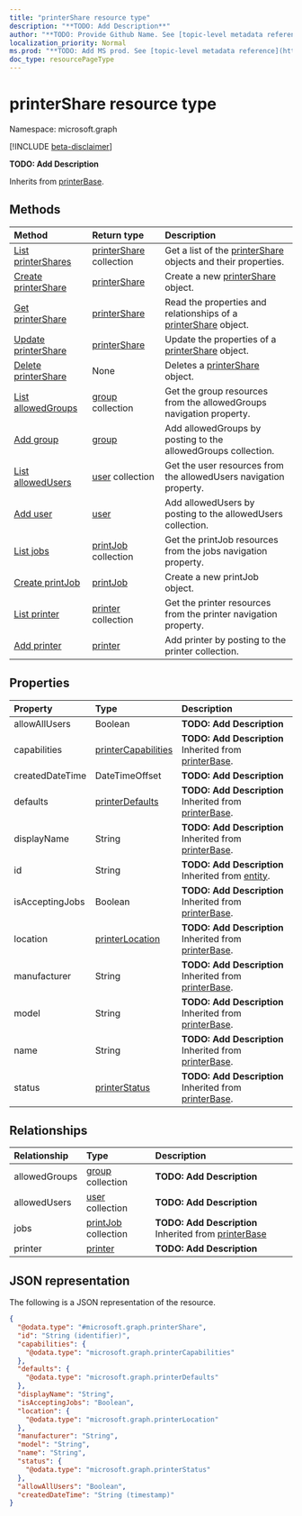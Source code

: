 ```yaml
---
title: "printerShare resource type"
description: "**TODO: Add Description**"
author: "**TODO: Provide Github Name. See [topic-level metadata reference](https://msgo.azurewebsites.net/add/document/guidelines/metadata.html#topic-level-metadata)**"
localization_priority: Normal
ms.prod: "**TODO: Add MS prod. See [topic-level metadata reference](https://msgo.azurewebsites.net/add/document/guidelines/metadata.html#topic-level-metadata)**"
doc_type: resourcePageType
---
```


# printerShare resource type

Namespace: microsoft.graph

[!INCLUDE [beta-disclaimer](../../includes/beta-disclaimer.md)]

**TODO: Add Description**


Inherits from [printerBase](../resources/printerbase.md).

## Methods
|Method|Return type|Description|
|:---|:---|:---|
|[List printerShares](../api/printershare-list.md)|[printerShare](../resources/printershare.md) collection|Get a list of the [printerShare](../resources/printershare.md) objects and their properties.|
|[Create printerShare](../api/printershare-create.md)|[printerShare](../resources/printershare.md)|Create a new [printerShare](../resources/printershare.md) object.|
|[Get printerShare](../api/printershare-get.md)|[printerShare](../resources/printershare.md)|Read the properties and relationships of a [printerShare](../resources/printershare.md) object.|
|[Update printerShare](../api/printershare-update.md)|[printerShare](../resources/printershare.md)|Update the properties of a [printerShare](../resources/printershare.md) object.|
|[Delete printerShare](../api/printershare-delete.md)|None|Deletes a [printerShare](../resources/printershare.md) object.|
|[List allowedGroups](../api/printershare-list-allowedgroups.md)|[group](../resources/group.md) collection|Get the group resources from the allowedGroups navigation property.|
|[Add group](../api/printershare-post-allowedgroups.md)|[group](../resources/group.md)|Add allowedGroups by posting to the allowedGroups collection.|
|[List allowedUsers](../api/printershare-list-allowedusers.md)|[user](../resources/user.md) collection|Get the user resources from the allowedUsers navigation property.|
|[Add user](../api/printershare-post-allowedusers.md)|[user](../resources/user.md)|Add allowedUsers by posting to the allowedUsers collection.|
|[List jobs](../api/printershare-list-jobs.md)|[printJob](../resources/printjob.md) collection|Get the printJob resources from the jobs navigation property.|
|[Create printJob](../api/printershare-post-jobs.md)|[printJob](../resources/printjob.md)|Create a new printJob object.|
|[List printer](../api/printershare-list-printer.md)|[printer](../resources/printer.md) collection|Get the printer resources from the printer navigation property.|
|[Add printer](../api/printershare-post-printer.md)|[printer](../resources/printer.md)|Add printer by posting to the printer collection.|

## Properties
|Property|Type|Description|
|:---|:---|:---|
|allowAllUsers|Boolean|**TODO: Add Description**|
|capabilities|[printerCapabilities](../resources/printercapabilities.md)|**TODO: Add Description** Inherited from [printerBase](../resources/printerbase.md).|
|createdDateTime|DateTimeOffset|**TODO: Add Description**|
|defaults|[printerDefaults](../resources/printerdefaults.md)|**TODO: Add Description** Inherited from [printerBase](../resources/printerbase.md).|
|displayName|String|**TODO: Add Description** Inherited from [printerBase](../resources/printerbase.md).|
|id|String|**TODO: Add Description** Inherited from [entity](../resources/entity.md).|
|isAcceptingJobs|Boolean|**TODO: Add Description** Inherited from [printerBase](../resources/printerbase.md).|
|location|[printerLocation](../resources/printerlocation.md)|**TODO: Add Description** Inherited from [printerBase](../resources/printerbase.md).|
|manufacturer|String|**TODO: Add Description** Inherited from [printerBase](../resources/printerbase.md).|
|model|String|**TODO: Add Description** Inherited from [printerBase](../resources/printerbase.md).|
|name|String|**TODO: Add Description** Inherited from [printerBase](../resources/printerbase.md).|
|status|[printerStatus](../resources/printerstatus.md)|**TODO: Add Description** Inherited from [printerBase](../resources/printerbase.md).|

## Relationships
|Relationship|Type|Description|
|:---|:---|:---|
|allowedGroups|[group](../resources/group.md) collection|**TODO: Add Description**|
|allowedUsers|[user](../resources/user.md) collection|**TODO: Add Description**|
|jobs|[printJob](../resources/printjob.md) collection|**TODO: Add Description** Inherited from [printerBase](../resources/printerbase.md)|
|printer|[printer](../resources/printer.md)|**TODO: Add Description**|

## JSON representation
The following is a JSON representation of the resource.
<!-- {
  "blockType": "resource",
  "keyProperty": "id",
  "@odata.type": "microsoft.graph.printerShare",
  "baseType": "microsoft.graph.printerBase",
  "openType": false
}
-->
``` json
{
  "@odata.type": "#microsoft.graph.printerShare",
  "id": "String (identifier)",
  "capabilities": {
    "@odata.type": "microsoft.graph.printerCapabilities"
  },
  "defaults": {
    "@odata.type": "microsoft.graph.printerDefaults"
  },
  "displayName": "String",
  "isAcceptingJobs": "Boolean",
  "location": {
    "@odata.type": "microsoft.graph.printerLocation"
  },
  "manufacturer": "String",
  "model": "String",
  "name": "String",
  "status": {
    "@odata.type": "microsoft.graph.printerStatus"
  },
  "allowAllUsers": "Boolean",
  "createdDateTime": "String (timestamp)"
}
```

